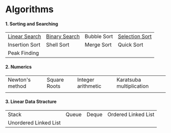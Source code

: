 # Algorithms

#### 1. Sorting and Searching
|                                                              |                                                              |             |                                                              |
| :----------------------------------------------------------- | ------------------------------------------------------------ | ----------- | ------------------------------------------------------------ |
| [Linear Search](https://github.com/shazzad-hasan/Algorithms/blob/main/Sorting%20and%20Searching/Linear_Search.py) | [Binary Search](https://github.com/shazzad-hasan/Algorithms/blob/main/Sorting%20and%20Searching/Binary_Search.py) | Bubble Sort | [Selection Sort](https://github.com/shazzad-hasan/Algorithms/blob/main/Sorting%20and%20Searching/Selection_Sort.py) |
| Insertion Sort                                               | Shell Sort                                                   | Merge Sort  | Quick Sort                                                   |
| Peak Finding                                                 |                                                              |             |                                                              |

#### 2. Numerics

|                 |              |                    |                          |
| --------------- | ------------ | ------------------ | ------------------------ |
| Newton's method | Square Roots | Integer arithmetic | Karatsuba multiplication |
|                 |              |                    |                          |

#### 3. Linear Data Stracture

|                       |       |       |                     |
| --------------------- | ----- | ----- | ------------------- |
| Stack                 | Queue | Deque | Ordered Linked List |
| Unordered Linked List |       |       |                     |

